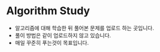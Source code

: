 # Algorithm Study

- 알고리즘에 대해 학습한 뒤 풀어본 문제를 업로드 하는 곳입니다.
- 풀이 방법은 같이 업로드하지 않고 있습니다.
- 매일 꾸준히 푸는것이 목표입니다.
